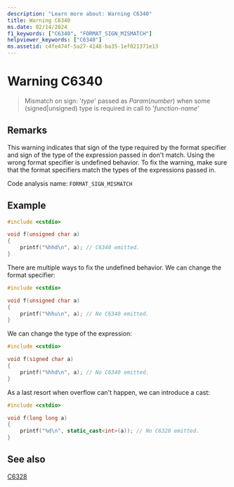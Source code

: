 ```yaml
---
description: "Learn more about: Warning C6340"
title: Warning C6340
ms.date: 02/14/2024
f1_keywords: ["C6340", "FORMAT_SIGN_MISMATCH"]
helpviewer_keywords: ["C6340"]
ms.assetid: c4fe474f-5a27-4148-ba35-1ef021371e13
---
```

# Warning C6340

> Mismatch on sign: '*type*' passed as _Param_(*number*) when some (signed|unsigned) type is required in call to '*function-name*'

## Remarks

This warning indicates that sign of the type required by the format specifier and sign of the type of the expression passed in don't match.
Using the wrong format specifier is undefined behavior. To fix the warning, make sure that the format specifiers match the types of the expressions passed in.

Code analysis name: `FORMAT_SIGN_MISMATCH`

## Example

```cpp
#include <cstdio>

void f(unsigned char a)
{
    printf("%hhd\n", a); // C6340 emitted.
}
```
There are multiple ways to fix the undefined behavior. We can change the format specifier:

```cpp
#include <cstdio>

void f(unsigned char a)
{
    printf("%hhu\n", a); // No C6340 emitted.
}
```

We can change the type of the expression:

```cpp
#include <cstdio>

void f(signed char a)
{
    printf("%hhd\n", a); // No C6340 emitted.
}
```

As a last resort when overflow can't happen, we can introduce a cast:

```cpp
#include <cstdio>

void f(long long a)
{
    printf("%d\n", static_cast<int>(a)); // No C6328 emitted.
}
```

## See also

[C6328](c6328.md)


